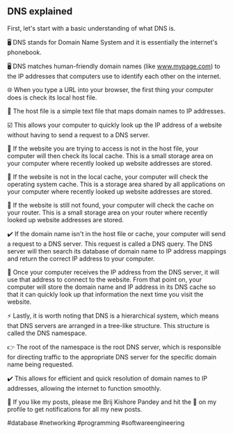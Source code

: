 ## DNS explained 

First, let's start with a basic understanding of what DNS is.

🖥️ DNS stands for Domain Name System and it is essentially the internet's phonebook.

🖥️ DNS matches human-friendly domain names (like www.mypage.com) to the IP addresses that computers use to identify each other on the internet.

🌐 When you type a URL into your browser, the first thing your computer does is check its local host file.

📁 The host file is a simple text file that maps domain names to IP addresses.

☑️ This allows your computer to quickly look up the IP address of a website without having to send a request to a DNS server.

🚧 If the website you are trying to access is not in the host file, your computer will then check its local cache. This is a small storage area on your computer where recently looked up website addresses are stored.

🚧 If the website is not in the local cache, your computer will check the operating system cache. This is a storage area shared by all applications on your computer where recently looked up website addresses are stored.

🚧 If the website is still not found, your computer will check the cache on your router. This is a small storage area on your router where recently looked up website addresses are stored.

✔️ If the domain name isn't in the host file or cache, your computer will send a request to a DNS server. This request is called a DNS query. The DNS server will then search its database of domain name to IP address mappings and return the correct IP address to your computer.

🛑 Once your computer receives the IP address from the DNS server, it will use that address to connect to the website. From that point on, your computer will store the domain name and IP address in its DNS cache so that it can quickly look up that information the next time you visit the website.

⚡ Lastly, it is worth noting that DNS is a hierarchical system, which means that DNS servers are arranged in a tree-like structure. This structure is called the DNS namespace.

👉 The root of the namespace is the root DNS server, which is responsible for directing traffic to the appropriate DNS server for the specific domain name being requested.

✔️ This allows for efficient and quick resolution of domain names to IP addresses, allowing the internet to function smoothly.

📌 If you like my posts, please me Brij Kishore Pandey and hit the 🔔 on my profile to get notifications for all my new posts.

#database #networking #programming #softwareengineering